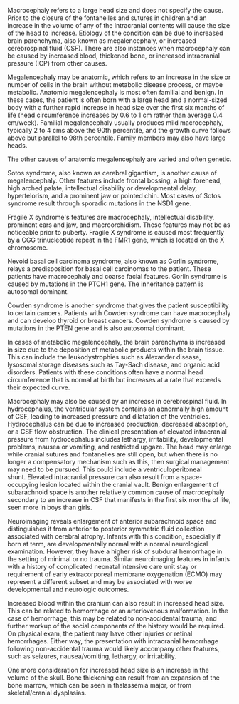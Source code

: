 Macrocephaly refers to a large head size and does not specify the cause. Prior to the closure of the fontanelles and sutures in children and an increase in the volume of any of the intracranial contents will cause the size of the head to increase. Etiology of the condition can be due to increased brain parenchyma, also known as megalencephaly, or increased cerebrospinal fluid (CSF). There are also instances when macrocephaly can be caused by increased blood, thickened bone, or increased intracranial pressure (ICP) from other causes.

Megalencephaly may be anatomic, which refers to an increase in the size or number of cells in the brain without metabolic disease process, or maybe metabolic. Anatomic megalencephaly is most often familial and benign. In these cases, the patient is often born with a large head and a normal-sized body with a further rapid increase in head size over the first six months of life (head circumference increases by 0.6 to 1 cm rather than average 0.4 cm/week). Familial megalencephaly usually produces mild macrocephaly, typically 2 to 4 cms above the 90th percentile, and the growth curve follows above but parallel to 98th percentile. Family members may also have large heads.

The other causes of anatomic megalencephaly are varied and often genetic.

Sotos syndrome, also known as cerebral gigantism, is another cause of megalencephaly. Other features include frontal bossing, a high forehead, high arched palate, intellectual disability or developmental delay, hypertelorism, and a prominent jaw or pointed chin. Most cases of Sotos syndrome result through sporadic mutations in the NSD1 gene.

Fragile X syndrome's features are macrocephaly, intellectual disability, prominent ears and jaw, and macroorchidism. These features may not be as noticeable prior to puberty. Fragile X syndrome is caused most frequently by a CGG trinucleotide repeat in the FMR1 gene, which is located on the X chromosome.

Nevoid basal cell carcinoma syndrome, also known as Gorlin syndrome, relays a predisposition for basal cell carcinomas to the patient. These patients have macrocephaly and coarse facial features. Gorlin syndrome is caused by mutations in the PTCH1 gene. The inheritance pattern is autosomal dominant.

Cowden syndrome is another syndrome that gives the patient susceptibility to certain cancers. Patients with Cowden syndrome can have macrocephaly and can develop thyroid or breast cancers. Cowden syndrome is caused by mutations in the PTEN gene and is also autosomal dominant.

In cases of metabolic megalencephaly, the brain parenchyma is increased in size due to the deposition of metabolic products within the brain tissue. This can include the leukodystrophies such as Alexander disease, lysosomal storage diseases such as Tay-Sach disease, and organic acid disorders. Patients with these conditions often have a normal head circumference that is normal at birth but increases at a rate that exceeds their expected curve.

Macrocephaly may also be caused by an increase in cerebrospinal fluid. In hydrocephalus, the ventricular system contains an abnormally high amount of CSF, leading to increased pressure and dilatation of the ventricles. Hydrocephalus can be due to increased production, decreased absorption, or a CSF flow obstruction. The clinical presentation of elevated intracranial pressure from hydrocephalus includes lethargy, irritability, developmental problems, nausea or vomiting, and restricted upgaze. The head may enlarge while cranial sutures and fontanelles are still open, but when there is no longer a compensatory mechanism such as this, then surgical management may need to be pursued. This could include a ventriculoperitoneal shunt. Elevated intracranial pressure can also result from a space-occupying lesion located within the cranial vault. Benign enlargement of subarachnoid space is another relatively common cause of macrocephaly secondary to an increase in CSF that manifests in the first six months of life, seen more in boys than girls.

Neuroimaging reveals enlargement of anterior subarachnoid space and distinguishes it from anterior to posterior symmetric fluid collection associated with cerebral atrophy. Infants with this condition, especially if born at term, are developmentally normal with a normal neurological examination. However, they have a higher risk of subdural hemorrhage in the setting of minimal or no trauma. Similar neuroimaging features in infants with a history of complicated neonatal intensive care unit stay or requirement of early extracorporeal membrane oxygenation (ECMO) may represent a different subset and may be associated with worse developmental and neurologic outcomes.

Increased blood within the cranium can also result in increased head size. This can be related to hemorrhage or an arteriovenous malformation. In the case of hemorrhage, this may be related to non-accidental trauma, and further workup of the social components of the history would be required. On physical exam, the patient may have other injuries or retinal hemorrhages. Either way, the presentation with intracranial hemorrhage following non-accidental trauma would likely accompany other features, such as seizures, nausea/vomiting, lethargy, or irritability.

One more consideration for increased head size is an increase in the volume of the skull. Bone thickening can result from an expansion of the bone marrow, which can be seen in thalassemia major, or from skeletal/cranial dysplasias.